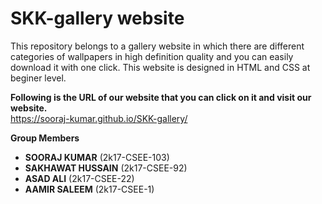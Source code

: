 # SKK-gallery website
This repository belongs to a gallery website in which there are different categories of wallpapers in high definition 
quality and you can easily download it with one click. This website is designed in HTML and CSS at beginer level.

**Following is the URL of our website that you can click on it and visit our website.**  
https://sooraj-kumar.github.io/SKK-gallery/

**Group Members**
* **SOORAJ KUMAR** (2k17-CSEE-103)
* **SAKHAWAT HUSSAIN** (2k17-CSEE-92)
* **ASAD ALI** (2k17-CSEE-22)
* **AAMIR SALEEM** (2k17-CSEE-1)
